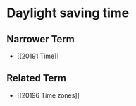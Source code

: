 # Daylight saving time  

## Narrower Term

- [[20191 Time]]  

## Related Term

- [[20196 Time zones]]  

